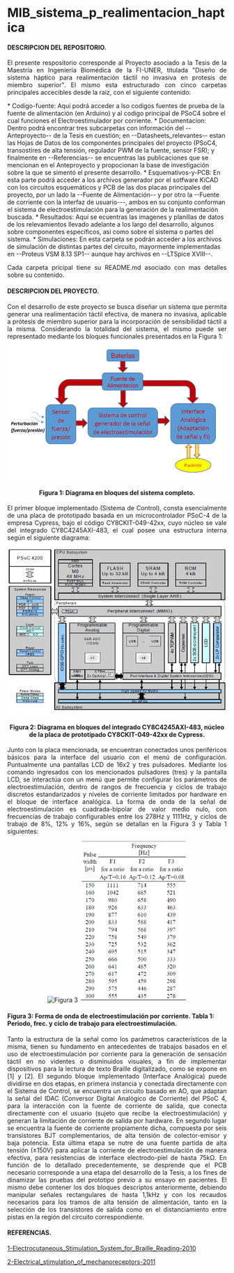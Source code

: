 # MIB_sistema_p_realimentacion_haptica
<h4 align="left">DESCRIPCION DEL REPOSITORIO.</h4>
<p align="justify">
El presente respositorio corresponde al Proyecto asociado a la Tesis de la Maestría en Ingeniería Biomédica de la FI-UNER, titulada "Diseño de sistema háptico para realimentación táctil no invasiva en protesis de miembro superior". El mismo esta estructurado con cinco carpetas principales accecibles desde la raiz, con el siguiente contenido:
 </p>
  * Codigo-fuente: Aquí podrá acceder a lso codigos fuentes de prueba de la fuente de alimentación (en Arduino) y al codigo principal de PSoC4 sobre el cual funciones el Electroestimulador por corriente.
  * Documentacion: Dentro podrá encontrar tres subcarpetas con información del --Anteproyecto-- de la Tesis en cuestión; en --Datasheets_relevantes-- estan las Hojas de Datos de los componentes principales del proyecto (PSoC4, transostires de alta tensión, regulador PWM de la fuente, sensor FSR); y finalmente en --Referencias-- se encuentras las publicaciones que se mencionan en el Anteproyecto y propocionan la base de investigación sobre la que se simentó el presente desarrollo.
  * Esquemativos-y-PCB: En esta parte podrá acceder a los archivos generador por el sotfware KiCAD con los circuitos esquemáticos y PCB de las dos placas principales del proyecto, por un lado la --Fuente de Alimentación-- y por otro la --Fuente de corriente con la interfaz de usuario---, ambos en su conjunto conforman el sistema de electroestimulación para la generación de la realimentación buscada.
  * Resultados: Aquí se ecuentras las imagenes y planillas de datos de los relevamientos llevado adelante a los largo del desarrollo, algunos sobre componentes específicos, asi como sobre el sistema o partes del sistema.
  * Simulaciones: En esta carpeta se podrán acceder a los archivos de simulación de distintas partes del circuito, mayormente implementadas en --Proteus VSM 8.13 SP1-- aunque hay archivos en --LTSpice XVIII--.
<p align="justify">
Cada carpeta pricipal tiene su README.md asociado con mas detalles sobre su contenido.
</p>

<h4 align="left">DESCRIPCION DEL PROYECTO.</h4>
<p align="justify"> 
Con el desarrollo de este proyecto se busca diseñar un sistema que permita generar una realimentación táctil efectiva, de manera no invasiva, aplicable a prótesis de miembro superior para la incorporación de sensibilidad táctil a la misma.
Considerando la totalidad del sistema, el mismo puede ser representado mediante los bloques funcionales presentados en la Figura 1:
</p>

<p align="center">
  <img src="Diagrama-en-bloques.png" alt="Figura 1" />
</p>
<h4 align="center">Figura 1: Diagrama en bloques del sistema completo.</h4>

<p align="justify">
El primer bloque implementado (Sistema de Control), consta esencialmente de una placa de prototipado basada en un microcontrolador PSoC-4 de la empresa Cypress, bajo el código CY8CKIT-049-42xx, cuyo núcleo se vale del integrado CY8C4245AXI-483, el cual posee una estructura interna según el siguiente diagrama:
</p>

<p align="center">
  <img src="PSoC4.png" alt="Figura 2" />
</p>
<h4 align="center">Figura 2: Diagrama en bloques del integrado CY8C4245AXI-483, núcleo de la placa de prototipado CY8CKIT-049-42xx de Cypress.</h4>

<p align="justify">
Junto con la placa mencionada, se encuentran conectados unos periféricos básicos para la interface del usuario con el menú de configuración. Puntualmente una pantallas LCD de 16x2 y tres pulsadores.
Mediante los comando ingresados con los mencionados pulsadores (tres) y la pantalla LCD, se interactúa con un menú que permite configurar los parámetros de electroestimulación, dentro de rangos de frecuencia y ciclos de trabajo discretos estandarizados y niveles de corriente limitados por hardware en el bloque de interface analógica. La forma de onda de la señal de electroestimulación es cuadrada-bipolar de valor medio nulo, con frecuencias de trabajo configurables entre los 278Hz y 1111Hz, y ciclos de trabajo de 8%, 12% y 16%, según se detallan en la Figura 3 y Tabla 1 siguientes:
</p>
<p align="center">
  <img
    <div>
        <img src="SEÑAL.png" alt="Figura 3" width="350" />
        <img src="VALORES_ELECTROESTIMULACION.png" alt="Tabla 1" width="250" />
    </div
</p>
<h4 align="left">Figura 3: Forma de onda de electroestimulación por corriente. Tabla 1: Periodo, frec. y ciclo de trabajo para electroestimulación.</h4>
<p align="justify">
Tanto la estructura de la señal como los parámetros característicos de la misma, tienen su fundamento en antecedentes de trabajos basados en el uso de electroestimulación por corriente para la generación de sensación táctil en no videntes o disminuidos visuales, a fin de implementar dispositivos para la lectura de texto Braille digitalizado, como se expone en [1] y [2].
El segundo bloque implementado (Interface Analógica) puede dividirse en dos etapas, en primera instancia y conectada directamente con el Sistema de Control, se encuentra un circuito basado en AO, que adaptan la señal del IDAC (Conversor Digital Analógico de Corriente) del PSoC 4, para la interacción con la fuente de corriente de salida, que conecta directamente con el usuario (sujeto que recibe la electroestimulación) y generan la limitación de corriente de salida por hardware.
En segundo lugar se encuentra la fuente de corriente propiamente dicha, compuesta por seis transistores BJT complementarios, de alta tensión de colector-emisor y baja potencia. Esta última etapa se nutre de una fuente partida de alta tensión (±150V) para aplicar la corriente de electroestimulación de manera efectiva, para resistencias de interface electrodo-piel de hasta 75kΩ.
En función de lo detallado precedentemente, se desprende que el PCB necesario corresponde a una etapa del desarrollo de la Tesis, a los fines de dinamizar las pruebas del prototipo previo a su ensayo en pacientes. El mismo debe contener los dos bloques descriptos anteriormente, debiendo manipular señales rectangulares de hasta 1,1kHz y con los recaudos necesarios para los tramos de alta tensión de alimentación, tanto en la selección de los transistores de salida como en el distanciamiento entre pistas en la región del circuito correspondiente.
</p>

<h4 align="left">REFERENCIAS.</h4>

[1-Electrocutaneous_Stimulation_System_for_Braille_Reading-2010](Documentacion/Referencias/[11]Electrocutaneous_Stimulation_System_for_Braille_Reading-2010.pdf)

[2-Electrical_stimulation_of_mechanoreceptors-2011](Documentacion/Referencias/[10]Electrical_stimulation_of_mechanoreceptors-2011.pdf)

